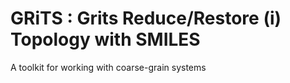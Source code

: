 # GRiTS : Grits Reduce/Restore (i) Topology with SMILES
A toolkit for working with coarse-grain systems

